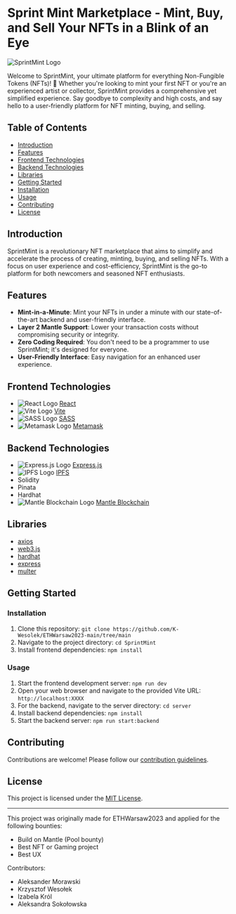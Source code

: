# Sprint Mint Marketplace - Mint, Buy, and Sell Your NFTs in a Blink of an Eye

![SprintMint Logo](/styles/images/logo.png)

Welcome to SprintMint, your ultimate platform for everything Non-Fungible Tokens (NFTs)! 🎨 Whether you're looking to mint your first NFT or you're an experienced artist or collector, SprintMint provides a comprehensive yet simplified experience. Say goodbye to complexity and high costs, and say hello to a user-friendly platform for NFT minting, buying, and selling.

## Table of Contents

- [Introduction](#introduction)
- [Features](#features)
- [Frontend Technologies](#frontend-technologies)
- [Backend Technologies](#backend-technologies)
- [Libraries](#libraries)
- [Getting Started](#getting-started)
- [Installation](#installation)
- [Usage](#usage)
- [Contributing](#contributing)
- [License](#license)

## Introduction

SprintMint is a revolutionary NFT marketplace that aims to simplify and accelerate the process of creating, minting, buying, and selling NFTs. With a focus on user experience and cost-efficiency, SprintMint is the go-to platform for both newcomers and seasoned NFT enthusiasts.

## Features

- **Mint-in-a-Minute**: Mint your NFTs in under a minute with our state-of-the-art backend and user-friendly interface.
- **Layer 2 Mantle Support**: Lower your transaction costs without compromising security or integrity.
- **Zero Coding Required**: You don't need to be a programmer to use SprintMint; it's designed for everyone.
- **User-Friendly Interface**: Easy navigation for an enhanced user experience.

## Frontend Technologies

- ![React Logo](https://reactjs.org/logo-og.png) [React](https://reactjs.org/)
- ![Vite Logo](https://vitejs.dev/logo.svg) [Vite](https://vitejs.dev/)
- ![SASS Logo](https://sass-lang.com/assets/img/logos/logo.svg) [SASS](https://sass-lang.com/)
- ![Metamask Logo](https://metamask.io/images/favicon-32x32.png) [Metamask](https://metamask.io/)

## Backend Technologies

- ![Express.js Logo](https://expressjs.com/images/favicon.png) [Express.js](https://expressjs.com/)
- ![IPFS Logo](https://ipfs.io/ipfs/QmR7GSQM93Cx5eAg6a6yRzNde1FQv7uL6X1o4k7zrJa3LX/ipfs-logo-vector.svg) [IPFS](https://ipfs.io/)
- Solidity
- Pinata
- Hardhat
- ![Mantle Blockchain Logo](https://www.mantle.xyz/logo-light.svg) [Mantle Blockchain](https://www.mantle.xyz/)

## Libraries

- [axios](https://axios-http.com/)
- [web3.js](https://web3js.readthedocs.io/)
- [hardhat](https://hardhat.org/)
- [express](https://expressjs.com/)
- [multer](https://www.npmjs.com/package/multer)

## Getting Started

### Installation

1. Clone this repository: `git clone https://github.com/K-Wesolek/ETHWarsaw2023-main/tree/main`
2. Navigate to the project directory: `cd SprintMint`
3. Install frontend dependencies: `npm install`

### Usage

1. Start the frontend development server: `npm run dev`
2. Open your web browser and navigate to the provided Vite URL: `http://localhost:XXXX`
3. For the backend, navigate to the server directory: `cd server`
4. Install backend dependencies: `npm install`
5. Start the backend server: `npm run start:backend`

## Contributing

Contributions are welcome! Please follow our [contribution guidelines](link-to-contributing-guidelines).

## License

This project is licensed under the [MIT License](link-to-license-file).

---

This project was originally made for ETHWarsaw2023 and applied for the following bounties:

- Build on Mantle (Pool bounty)
- Best NFT or Gaming project
- Best UX

Contributors:

- Aleksander Morawski
- Krzysztof Wesołek
- Izabela Król
- Aleksandra Sokołowska
